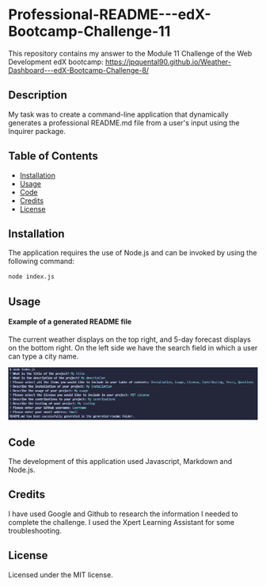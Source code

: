 # Professional-README---edX-Bootcamp-Challenge-11

This repository contains my answer to the Module 11 Challenge of the Web Development edX bootcamp: https://jpquental90.github.io/Weather-Dashboard---edX-Bootcamp-Challenge-8/

## Description

My task was to create a command-line application that dynamically generates a professional README.md file from a user's input using the Inquirer package.

## Table of Contents

* [Installation](#installation)
* [Usage](#usage)
* [Code](#code)
* [Credits](#credits)
* [License](#license)

## Installation

The application requires the use of Node.js and can be invoked by using the following command:

```bash
node index.js
```

## Usage

#### Example of a generated README file

The current weather displays on the top right, and 5-day forecast displays on the bottom right. On the left side we have the search field in which a user can type a city name. 

<center>

![Screenshot of app after making 1 search for weather in London](assets/images/Screenshot1.png)
</center>

## Code

The development of this application used Javascript, Markdown and Node.js.

## Credits

I have used Google and Github to research the information I needed to complete the challenge. I used the Xpert Learning Assistant for some troubleshooting.

## License

Licensed under the MIT license.